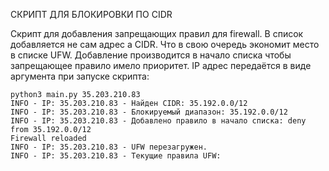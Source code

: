 СКРИПТ ДЛЯ БЛОКИРОВКИ ПО CIDR

Скрипт для добавления запрещающих правил для firewall.
В список добавляется не сам адрес а CIDR.
Что в свою очередь экономит место в списке UFW.
Добавление производится в начало списка чтобы запрещающее правило имело приоритет.
IP адрес передаётся  в виде аргумента при запуске скрипта:


`python3 main.py 35.203.210.83`  
`INFO - IP: 35.203.210.83 - Найден CIDR: 35.192.0.0/12`  
`INFO - IP: 35.203.210.83 - Блокируемый диапазон: 35.192.0.0/12`  
`INFO - IP: 35.203.210.83 - Добавлено правило в начало списка: deny from 35.192.0.0/12`  
`Firewall reloaded`  
`INFO - IP: 35.203.210.83 - UFW перезагружен.`  
`INFO - IP: 35.203.210.83 - Текущие правила UFW:`  